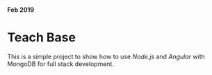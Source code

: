 #### Feb 2019
# Teach Base
This is a simple project to show how to use _Node.js_ and _Angular_ with MongoDB for full stack development.
